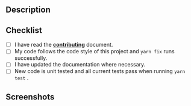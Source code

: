 ## Description

<!-- Describe your changes in detail and reference any issues it addresses-->

## Checklist

<!-- Go over all the following points, and put an `x` in all the boxes that apply. -->

- [ ] I have read the [**contributing**](https://github.com/ifiokjr/remirror/blob/master/docs/contributing.md)
      document.
- [ ] My code follows the code style of this project and `yarn fix` runs successfully.
- [ ] I have updated the documentation where necessary.
- [ ] New code is unit tested and all current tests pass when running `yarn test` .

## Screenshots

<!-- Delete this section if not applicable -->
